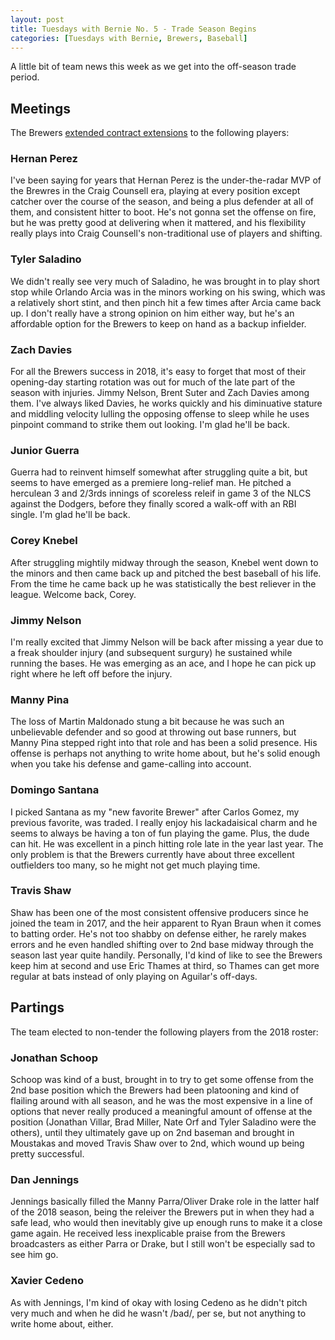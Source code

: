 ```yaml
---
layout: post
title: Tuesdays with Bernie No. 5 - Trade Season Begins
categories: [Tuesdays with Bernie, Brewers, Baseball]
---
```


A little bit of team news this week as we get into the off-season trade period.

## Meetings

The Brewers [extended contract extensions](https://www.mlb.com/brewers/news/brewers-non-tender-jonathan-schoop-2-others/c-301303452) to the following players:

### Hernan Perez

I've been saying for years that Hernan Perez is the under-the-radar MVP of the Brewres in the Craig Counsell era, playing at every position except catcher over the course of the season, and being a plus defender at all of them, and consistent hitter to boot. He's not gonna set the offense on fire, but he was pretty good at delivering when it mattered, and his flexibility really plays into Craig Counsell's non-traditional use of players and shifting.

### Tyler Saladino

We didn't really see very much of Saladino, he was brought in to play short stop while Orlando Arcia was in the minors working on his swing, which was a relatively short stint, and then pinch hit a few times after Arcia came back up. I don't really have a strong opinion on him either way, but he's an affordable option for the Brewers to keep on hand as a backup infielder.

### Zach Davies

For all the Brewers success in 2018, it's easy to forget that most of their opening-day starting rotation was out for much of the late part of the season with injuries. Jimmy Nelson, Brent Suter and Zach Davies among them. I've always liked Davies, he works quickly and his diminuative stature and middling velocity lulling the opposing offense to sleep while he uses pinpoint command to strike them out looking. I'm glad he'll be back.

### Junior Guerra

Guerra had to reinvent himself somewhat after struggling quite a bit, but seems to have emerged as a premiere long-relief man. He pitched a herculean 3 and 2/3rds innings of scoreless releif in game 3 of the NLCS against the Dodgers, before they finally scored a walk-off with an RBI single. I'm glad he'll be back.

### Corey Knebel

After struggling mightily midway through the season, Knebel went down to the minors and then came back up and pitched the best baseball of his life. From the time he came back up he was statistically the best reliever in the league. Welcome back, Corey.

### Jimmy Nelson

I'm really excited that Jimmy Nelson will be back after missing a year due to a freak shoulder injury (and subsequent surgury) he sustained while running the bases. He was emerging as an ace, and I hope he can pick up right where he left off before the injury.

### Manny Pina

The loss of Martin Maldonado stung a bit because he was such an unbelievable defender and so good at throwing out base runners, but Manny Pina stepped right into that role and has been a solid presence. His offense is perhaps not anything to write home about, but he's solid enough when you take his defense and game-calling into account.

### Domingo Santana

I picked Santana as my "new favorite Brewer" after Carlos Gomez, my previous favorite, was traded. I really enjoy his lackadaisical charm and he seems to always be having a ton of fun playing the game. Plus, the dude can hit. He was excellent in a pinch hitting role late in the year last year. The only problem is that the Brewers currently have about three excellent outfielders too many, so he might not get much playing time.

### Travis Shaw

Shaw has been one of the most consistent offensive producers since he joined the team in 2017, and the heir apparent to Ryan Braun when it comes to batting order. He's not too shabby on defense either, he rarely makes errors and he even handled shifting over to 2nd base midway through the season last year quite handily. Personally, I'd kind of like to see the Brewers keep him at second and use Eric Thames at third, so Thames can get more regular at bats instead of only playing on Aguilar's off-days.

## Partings

The team elected to non-tender the following players from the 2018 roster:

### Jonathan Schoop

Schoop was kind of a bust, brought in to try to get some offense from the 2nd base position which the Brewers had been platooning and kind of flailing around with all season, and he was the most expensive in a line of options that never really produced a meaningful amount of offense at the position (Jonathan Villar, Brad Miller, Nate Orf and Tyler Saladino were the others), until they ultimately gave up on 2nd baseman and brought in Moustakas and moved Travis Shaw over to 2nd, which wound up being pretty successful.

### Dan Jennings

Jennings basically filled the Manny Parra/Oliver Drake role in the latter half of the 2018 season, being the releiver the Brewers put in when they had a safe lead, who would then inevitably give up enough runs to make it a close game again. He received less inexplicable praise from the Brewers broadcasters as either Parra or Drake, but I still won't be especially sad to see him go.

### Xavier Cedeno 

As with Jennings, I'm kind of okay with losing Cedeno as he didn't pitch very much and when he did he wasn't /bad/, per se, but not anything to write home about, either.